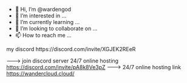 - 👋 Hi, I’m @wardengod
- 👀 I’m interested in ...
- 🌱 I’m currently learning ...
- 💞️ I’m looking to collaborate on ...
- 📫 How to reach me ...

<!---
wardengod/wardengod is a ✨ special ✨ repository because its `README.md` (this file) appears on your GitHub profile.
You can click the Preview link to take a look at your changes.
--->my discord https://discord.com/invite/XGJEK2REeR
---> join discord server 24/7 online hosting https://discord.com/invite/pA8k8Ve3pZ
---> 24/7 online hosting link https://wandercloud.cloud/
